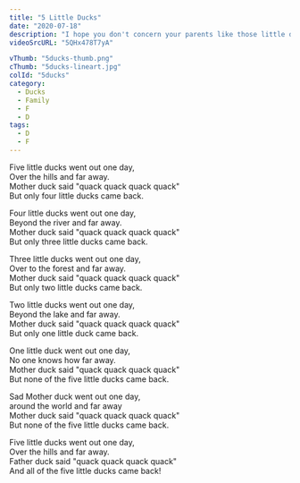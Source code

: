 ```yaml
---
title: "5 Little Ducks"
date: "2020-07-18"
description: "I hope you don't concern your parents like those little ducks! Will you sing with me for this new adventure? "
videoSrcURL: "5QHx478T7yA"

vThumb: "5ducks-thumb.png"
cThumb: "5ducks-lineart.jpg"
colId: "5ducks"
category:
  - Ducks
  - Family
  - F
  - D
tags:
  - D
  - F
---
```


<p>
Five little ducks went out one day,<br />
Over the hills and far away.<br />
Mother duck said "quack quack quack quack"<br />
But only four little ducks came back.</p>
<p>
Four little ducks went out one day,<br />
Beyond the river and far away.<br />
Mother duck said "quack quack quack quack"<br />
But only three little ducks came back.</p>
<p>
Three little ducks went out one day,<br />
Over to the forest and far away.<br />
Mother duck said "quack quack quack quack"<br />
But only two little ducks came back.</p>
<p>
Two little ducks went out one day,<br />
Beyond the lake and far away.<br />
Mother duck said "quack quack quack quack"<br />
But only one little duck came back.</p>
<p>
One little duck went out one day,<br />
No one knows how far away.<br />
Mother duck said "quack quack quack quack"<br />
But none of the five little ducks came back.</p>
<p>
Sad Mother duck went out one day,<br />
around the world and far away<br />
Mother duck said "quack quack quack quack"<br />
But none of the five little ducks came back.</p>
<p>
Five little ducks went out one day,<br />
Over the hills and far away.<br />
Father duck said "quack quack quack quack"<br />
And all of the five little ducks came back!</p>
